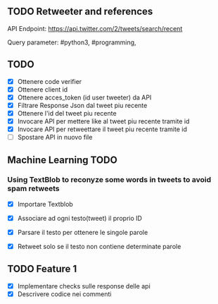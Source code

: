## TODO Retweeter and references

API Endpoint:
https://api.twitter.com/2/tweets/search/recent


Query parameter:
#python3, #programming, 


## TODO

* [x] Ottenere code verifier
* [x] Ottenere client id
* [x] Ottenere acces_token (id user tweeter) da API
* [x] Filtrare Response Json dal tweet piu recente
* [x] Ottenere l'id del tweet piu recente
* [x] Invocare API per mettere like al tweet piu recente tramite id
* [x] Invocare API per retweettare il tweet piu recente tramite id
* [ ] Spostare API in nuovo file

## Machine Learning TODO
### Using TextBlob to reconyze some words in tweets to avoid spam retweets

* [x] Importare Textblob
* [x] Associare ad ogni testo(tweet) il proprio ID
* [x] Parsare il testo per ottenere le singole parole
* [x] Retweet solo se il testo non contiene determinate parole


## TODO Feature 1 ##
* [x] Implementare checks sulle response delle api 
* [x] Descrivere codice nei commenti